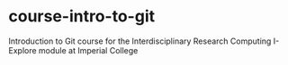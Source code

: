 # course-intro-to-git
Introduction to Git course for the Interdisciplinary Research Computing I-Explore module at Imperial College
